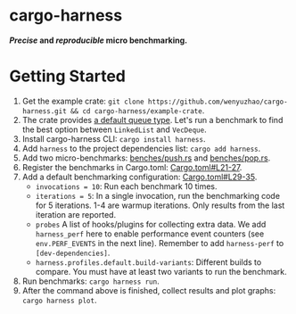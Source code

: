 # cargo-harness

**_Precise_ and _reproducible_ micro benchmarking.**

# Getting Started

1. Get the example crate: `git clone https://github.com/wenyuzhao/cargo-harness.git && cd cargo-harness/example-crate`.
2. The crate provides [a default queue type](example-crate/src/lib.rs#L28-32). Let's run a benchmark to find the best option between `LinkedList` and `VecDeque`.
3. Install cargo-harness CLI: `cargo install harness`.
4. Add `harness` to the project dependencies list: `cargo add harness`.
5. Add two micro-benchmarks: [benches/push.rs](example-crate/benches/push.rs) and [benches/pop.rs](example-crate/benches/pop.rs).
6. Register the benchmarks in Cargo.toml: [Cargo.toml#L21-27](example-crate/Cargo.toml#L21-27).
7. Add a default benchmarking configuration: [Cargo.toml#L29-35](example-crate/Cargo.toml#L29-35).
   - `invocations = 10`: Run each benchmark 10 times.
   - `iterations = 5`: In a single invocation, run the benchmarking code for 5 iterations. 1-4 are warmup iterations. Only results from the last iteration are reported.
   - `probes` A list of hooks/plugins for collecting extra data. We add `harness_perf` here to enable performance event counters (see `env.PERF_EVENTS` in the next line). Remember to add `harness-perf` to `[dev-dependencies]`.
   - `harness.profiles.default.build-variants`: Different builds to compare. You must have at least two variants to run the benchmark.
8. Run benchmarks: `cargo harness run`.
9. After the command above is finished, collect results and plot graphs: `cargo harness plot`.